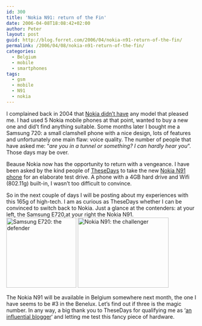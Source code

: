 ```yaml
---
id: 300
title: 'Nokia N91: return of the Fin'
date: 2006-04-08T18:08:42+02:00
author: Peter
layout: post
guid: http://blog.forret.com/2006/04/nokia-n91-return-of-the-fin/
permalink: /2006/04/08/nokia-n91-return-of-the-fin/
categories:
  - Belgium
  - mobile
  - smartphones
tags:
  - gsm
  - mobile
  - N91
  - nokia
---
```

I complained back in 2004 that [Nokia didn&#8217;t have](http://blog.forret.com/2004/06/oh-nokia-wont-you-make-me-a-nice-mobile-phone/) any model that pleased me. I had used 5 Nokia mobile phones at that point, wanted to buy a new one and did&#8217;t find anything suitable. Some months later I bought me a Samsung 720: a small clamshell phone with a nice design, lots of features and unfortunately one main flaw: voice quality. The number of people that have asked me: &#8220;_are you in a tunnel or something? I can hardly hear you_&#8220;. Those days may be over.

Beause Nokia now has the opportunity to return with a vengeance. I have been asked by the kind people of [TheseDays](http://blog.thesedays.com/blog/2006/04/07/nokia-n91-a-music-lovers-wet-dream) to take the new [Nokia N91 phone](http://web.nseries.com/nseries/index.html) for an elaborate test drive. A phone with a 4GB hard drive and Wifi (802.11g) built-in, I wasn&#8217;t too difficult to convince.  
<!--more-->

  
So in the next couple of days I will be posting about my experiences with this 165g of high-tech. I am as curious as TheseDays whether I can be convinced to switch back to Nokia. Just a glance at the contenders: at your left, the Samsung E720,at your right the Nokia N91.  
[<img src="http://static.flickr.com/43/125201191_47cc946aa9_m.jpg" alt="Samsung E720: the defender" height="185" />](http://www.flickr.com/photos/pforret/125201191/ "Photo Sharing") [<img loading="lazy" width="240" src="http://static.flickr.com/40/125201190_1937c4f41d_m.jpg" alt="Nokia N91: the challenger" height="185" />](http://www.flickr.com/photos/pforret/125201190/ "Photo Sharing")

The Nokia N91 will be available in Belgium somewhere next month, the one I have seems to be #3 in the Benelux. Let&#8217;s find out if three is the magic number. In any way, a big thank you to TheseDays for qualifying me as &#8216;[an influential blogger](http://blog.thesedays.com/blog/2006/04/07/nokia-n91-a-music-lovers-wet-dream)&#8216; and letting me test this fancy piece of hardware.